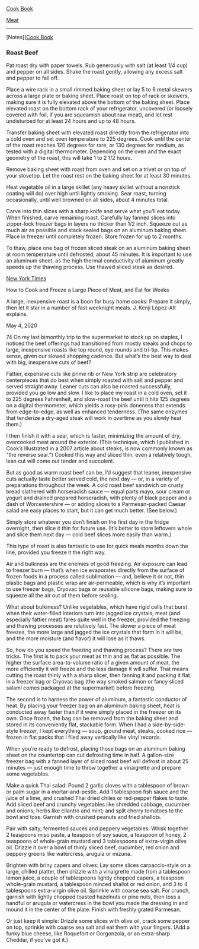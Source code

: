 [Cook Book](https://github.com/vmsmith/CookBook/blob/master/README.md)  

[Meat](https://github.com/vmsmith/CookBook/blob/master/meat.md)  

----  

[Notes]([Cook Book](https://github.com/vmsmith/CookBook/blob/master/notes.md)  

### Roast Beef  

Pat roast dry with paper towels. Rub generously with salt (at least 1/4 cup) and pepper on all sides. Shake the roast gently, allowing any excess salt and pepper to fall off.

Place a wire rack in a small rimmed baking sheet or lay 5 to 6 metal skewers across a large plate or baking sheet. Place roast on top of rack or skewers, making sure it is fully elevated above the bottom of the baking sheet. Place elevated roast on the bottom rack of your refrigerator, uncovered (or loosely covered with foil, if you are squeamish about raw meat), and let rest undisturbed for at least 24 hours and up to 48 hours.

Transfer baking sheet with elevated roast directly from the refrigerator into a cold oven and set oven temperature to 225 degrees. Cook until the center of the roast reaches 120 degrees for rare, or 130 degrees for medium, as tested with a digital thermometer. Depending on the oven and the exact geometry of the roast, this will take 1 to 2 1/2 hours.

Remove baking sheet with roast from oven and set on a trivet or on top of your stovetop. Let the roast rest on the baking sheet for at least 30 minutes.

Heat vegetable oil in a large skillet (any heavy skillet without a nonstick coating will do) over high until lightly smoking. Sear roast, turning occasionally, until well browned on all sides, about 4 minutes total.

Carve into thin slices with a sharp knife and serve what you’ll eat today. When finished, carve remaining roast. Carefully lay fanned slices into zipper-lock freezer bags in layers no thicker than 1/2 inch. Squeeze out as much air as possible and stack sealed bags on an aluminum baking sheet. Place in freezer until completely frozen. Store frozen for up to 2 months.

To thaw, place one bag of frozen sliced steak on an aluminum baking sheet at room temperature until defrosted, about 45 minutes. It is important to use an aluminum sheet, as the high thermal conductivity of aluminum greatly speeds up the thawing process. Use thawed sliced steak as desired.

[New York Times](https://www.nytimes.com/2020/05/04/dining/bulk-freeze-meat.html?smid=em-share)

How to Cook and Freeze a Large Piece of Meat, and Eat for Weeks

A large, inexpensive roast is a boon for busy home cooks: Prepare it simply, then let it star in a number of fast weeknight meals. J. Kenji López-Alt explains.

May 4, 2020

74
On my last bimonthly trip to the supermarket to stock up on staples, I noticed the beef offerings had transitioned from mostly steaks and chops to large, inexpensive roasts like top round, eye rounds and tri-tip. This makes sense, given our slowed shopping cadence. But what’s the best way to deal with big, inexpensive cuts of beef?

Fattier, expensive cuts like prime rib or New York strip are celebratory centerpieces that do best when simply roasted with salt and pepper and served straight away. Leaner cuts can also be roasted successfully, provided you go low and slow. I like to place my roast in a cold oven, set it to 225 degrees Fahrenheit, and slow-roast the beef until it hits 125 degrees on a digital thermometer, which yields a rosy-pink doneness that extends from edge-to-edge, as well as enhanced tenderness. (The same enzymes that tenderize a dry-aged steak will work in overtime as you slowly heat them.)

I then finish it with a sear, which is faster, minimizing the amount of dry, overcooked meat around the exterior. (This technique, which I published in Cook’s Illustrated in a 2007 article about steaks, is now commonly known as “the reverse sear.”) Cooked this way and sliced thin, even a relatively tough, lean cut will come out tender and succulent.

But as good as warm roast beef can be, I’d suggest that leaner, inexpensive cuts actually taste better served cold, the next day — or, in a variety of preparations throughout the week. A cold roast beef sandwich on crusty bread slathered with horseradish sauce — equal parts mayo, sour cream or yogurt and drained prepared horseradish, with plenty of black pepper and a dash of Worcestershire — or adding slices to a Parmesan-packed Caesar salad are easy places to start, but it can get much better. (See below.)

Simply store whatever you don’t finish on the first day in the fridge overnight, then slice it thin for future use. (It’s better to store leftovers whole and slice them next day — cold beef slices more easily than warm.)

This type of roast is also fantastic to use for quick meals months down the line, provided you freeze it the right way.

Air and bulkiness are the enemies of good freezing. Air exposure can lead to freezer burn — that’s when ice evaporates directly from the surface of frozen foods in a process called sublimation — and, believe it or not, thin plastic bags and plastic wrap are air-permeable, which is why it’s important to use freezer bags, Cryovac bags or reusable silicone bags, making sure to squeeze all the air out of them before sealing.

What about bulkiness? Unlike vegetables, which have rigid cells that burst when their water-filled interiors turn into jagged ice crystals, meat (and especially fattier meat) fares quite well in the freezer, provided the freezing and thawing processes are relatively fast. The slower a piece of meat freezes, the more large and jagged the ice crystals that form in it will be, and the more moisture (and flavor) it will lose as it thaws.

So, how do you speed the freezing and thawing process? There are two tricks. The first is to pack your meat as thin and as flat as possible. The higher the surface area-to-volume ratio of a given amount of meat, the more efficiently it will freeze and the less damage it will suffer. That means cutting the roast thinly with a sharp slicer, then fanning it and packing it flat in a freezer bag or Cryovac bag (the way smoked salmon or fancy sliced salami comes packaged at the supermarket) before freezing.

The second is to harness the power of aluminum, a fantastic conductor of heat. By placing your freezer bag on an aluminum baking sheet, heat is conducted away faster than if it were simply placed in the freezer on its own. Once frozen, the bag can be removed from the baking sheet and stored in its conveniently flat, stackable form. When I had a side-by-side-style freezer, I kept everything — soup, ground meat, steaks, cooked rice — frozen in flat packs that I filed away vertically like vinyl records.

When you’re ready to defrost, placing those bags on an aluminum baking sheet on the countertop can cut defrosting time in half. A gallon-size freezer bag with a fanned layer of sliced roast beef will defrost in about 25 minutes — just enough time to throw together a vinaigrette and prepare some vegetables.

Make a quick Thai salad: Pound 2 garlic cloves with a tablespoon of brown or palm sugar in a mortar-and-pestle. Add 1 tablespoon fish sauce and the juice of a lime, and crushed Thai dried chiles or red-pepper flakes to taste. Add sliced beef and crunchy vegetables like shredded cabbage, cucumber and onions; herbs like cilantro and mint; and split cherry tomatoes to the bowl and toss. Garnish with crushed peanuts and fried shallots.

Pair with salty, fermented sauces and peppery vegetables: Whisk together 2 teaspoons miso paste, a teaspoon of soy sauce, a teaspoon of honey, 2 teaspoons of whole-grain mustard and 3 tablespoons of extra-virgin olive oil. Drizzle it over a bowl of thinly sliced beef, cucumber, red onion and peppery greens like watercress, arugula or mizuna.

Brighten with briny capers and olives: Lay some slices carpaccio-style on a large, chilled platter, then drizzle with a vinaigrette made from a tablespoon lemon juice, a couple of tablespoons lightly chopped capers, a teaspoon whole-grain mustard, a tablespoon minced shallot or red onion, and 3 to 4 tablespoons extra-virgin olive oil. Sprinkle with coarse sea salt. For crunch, garnish with lightly chopped toasted hazelnuts or pine nuts, then toss a handful or arugula or watercress in the bowl you made the dressing in and mound it in the center of the plate. Finish with freshly grated Parmesan.

Or just keep it simple: Drizzle some slices with olive oil, crack some pepper on top, sprinkle with coarse sea salt and eat them with your fingers. (Add a funky blue cheese, like Roquefort or Gorgonzola, or an extra-sharp Cheddar, if you’ve got it.)
